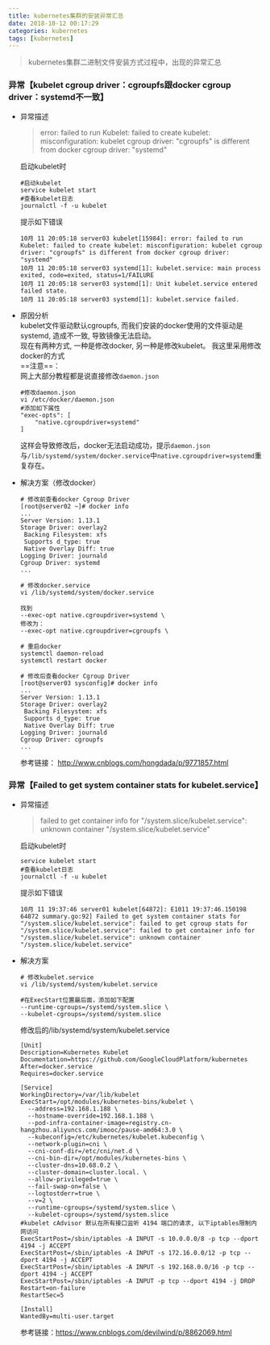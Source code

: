 ```yaml
---
title: kubernetes集群的安装异常汇总
date: 2018-10-12 00:17:29
categories: kubernetes
tags: [kubernetes]
---
```

> kubernetes集群二进制文件安装方式过程中，出现的异常汇总

<!-- more -->

### 异常【kubelet cgroup driver：cgroupfs跟docker cgroup driver：systemd不一致】
- 异常描述
    >  error: failed to run Kubelet: failed to create kubelet: misconfiguration: kubelet cgroup driver: "cgroupfs" is different from docker cgroup driver: "systemd"
    
    启动kubelet时
    ```
    #启动kubelet
    service kubelet start
    #查看kubelet日志
    journalctl -f -u kubelet
    ```
    提示如下错误
    ```
    10月 11 20:05:18 server03 kubelet[15984]: error: failed to run Kubelet: failed to create kubelet: misconfiguration: kubelet cgroup driver: "cgroupfs" is different from docker cgroup driver: "systemd"
    10月 11 20:05:18 server03 systemd[1]: kubelet.service: main process exited, code=exited, status=1/FAILURE
    10月 11 20:05:18 server03 systemd[1]: Unit kubelet.service entered failed state.
    10月 11 20:05:18 server03 systemd[1]: kubelet.service failed.
    
    ```
- 原因分析  
    kubelet文件驱动默认cgroupfs, 而我们安装的docker使用的文件驱动是systemd, 造成不一致, 导致镜像无法启动。  
    现在有两种方式, 一种是修改docker, 另一种是修改kubelet。
    我这里采用修改docker的方式  
    ==注意==：  
    网上大部分教程都是说直接修改`daemon.json`
    ```
    #修改daemon.json
    vi /etc/docker/daemon.json
    #添加如下属性
    "exec-opts": [
        "native.cgroupdriver=systemd"
    ]
    ```
    这样会导致修改后，docker无法启动成功，提示`daemon.json`与`/lib/systemd/system/docker.service`中`native.cgroupdriver=systemd`重复存在。

- 解决方案（修改docker）
    ```
    # 修改前查看docker Cgroup Driver
    [root@server02 ~]# docker info
    ...
    Server Version: 1.13.1
    Storage Driver: overlay2
     Backing Filesystem: xfs
     Supports d_type: true
     Native Overlay Diff: true
    Logging Driver: journald
    Cgroup Driver: systemd
    ...
    ```
    ```
    # 修改docker.service
    vi /lib/systemd/system/docker.service
    ```
    ```
    找到
    --exec-opt native.cgroupdriver=systemd \
    修改为：
    --exec-opt native.cgroupdriver=cgroupfs \
    ```
    ```
    # 重启docker
    systemctl daemon-reload
    systemctl restart docker
    ```
    ```
    # 修改后查看docker Cgroup Driver
    [root@server03 sysconfig]# docker info
    ...
    Server Version: 1.13.1
    Storage Driver: overlay2
     Backing Filesystem: xfs
     Supports d_type: true
     Native Overlay Diff: true
    Logging Driver: journald
    Cgroup Driver: cgroupfs
    ...
    
    ```
    参考链接：
    http://www.cnblogs.com/hongdada/p/9771857.html

### 异常【Failed to get system container stats for kubelet.service】
- 异常描述  
    > failed to get container info for "/system.slice/kubelet.service": unknown container "/system.slice/kubelet.service"
    
    启动kubelet时
    ```
    service kubelet start
    #查看kubelet日志
    journalctl -f -u kubelet
    ```
    提示如下错误
    ```
    10月 11 19:37:46 server01 kubelet[64872]: E1011 19:37:46.150198   64872 summary.go:92] Failed to get system container stats for "/system.slice/kubelet.service": failed to get cgroup stats for "/system.slice/kubelet.service": failed to get container info for "/system.slice/kubelet.service": unknown container "/system.slice/kubelet.service"
    
    ```
- 解决方案

    ```
    # 修改kubelet.service
    vi /lib/systemd/system/kubelet.service
    ```
    ```
    #在ExecStart位置最后面，添加如下配置
    --runtime-cgroups=/systemd/system.slice \
    --kubelet-cgroups=/systemd/system.slice
    ```
    修改后的/lib/systemd/system/kubelet.service
    ```
    [Unit]
    Description=Kubernetes Kubelet
    Documentation=https://github.com/GoogleCloudPlatform/kubernetes
    After=docker.service
    Requires=docker.service
    
    [Service]
    WorkingDirectory=/var/lib/kubelet
    ExecStart=/opt/modules/kubernetes-bins/kubelet \
      --address=192.168.1.188 \
      --hostname-override=192.168.1.188 \
      --pod-infra-container-image=registry.cn-hangzhou.aliyuncs.com/imooc/pause-amd64:3.0 \
      --kubeconfig=/etc/kubernetes/kubelet.kubeconfig \
      --network-plugin=cni \
      --cni-conf-dir=/etc/cni/net.d \
      --cni-bin-dir=/opt/modules/kubernetes-bins \
      --cluster-dns=10.68.0.2 \
      --cluster-domain=cluster.local. \
      --allow-privileged=true \
      --fail-swap-on=false \
      --logtostderr=true \
      --v=2 \
      --runtime-cgroups=/systemd/system.slice \
      --kubelet-cgroups=/systemd/system.slice
    #kubelet cAdvisor 默认在所有接口监听 4194 端口的请求, 以下iptables限制内网访问
    ExecStartPost=/sbin/iptables -A INPUT -s 10.0.0.0/8 -p tcp --dport 4194 -j ACCEPT
    ExecStartPost=/sbin/iptables -A INPUT -s 172.16.0.0/12 -p tcp --dport 4194 -j ACCEPT
    ExecStartPost=/sbin/iptables -A INPUT -s 192.168.0.0/16 -p tcp --dport 4194 -j ACCEPT
    ExecStartPost=/sbin/iptables -A INPUT -p tcp --dport 4194 -j DROP
    Restart=on-failure
    RestartSec=5
    
    [Install]
    WantedBy=multi-user.target
    ```
    参考链接：https://www.cnblogs.com/devilwind/p/8862069.html








